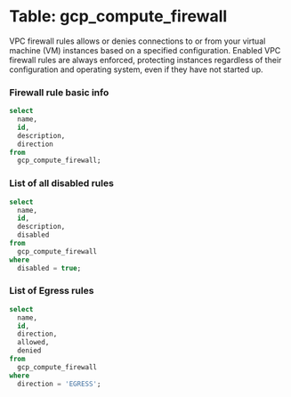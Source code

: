 # Table: gcp_compute_firewall

VPC firewall rules allows or denies connections to or from your virtual machine (VM) instances based on a specified configuration. Enabled VPC firewall rules are always enforced, protecting instances regardless of their configuration and operating system, even if they have not started up.

### Firewall rule basic info

```sql
select
  name,
  id,
  description,
  direction
from
  gcp_compute_firewall;
```


### List of all disabled rules

```sql
select
  name,
  id,
  description,
  disabled
from
  gcp_compute_firewall
where
  disabled = true;
```


### List of Egress rules

```sql
select
  name,
  id,
  direction,
  allowed,
  denied
from
  gcp_compute_firewall
where
  direction = 'EGRESS';
```
